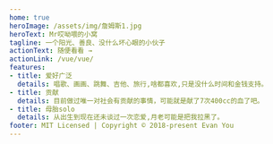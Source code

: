 ```yaml
---
home: true
heroImage: /assets/img/詹姆斯1.jpg
heroText: Mr哎呦喂的小窝
tagline: 一个阳光、善良、没什么坏心眼的小伙子
actionText: 随便看看 →
actionLink: /vue/vue/
features:
- title: 爱好广泛
  details: 唱歌、画画、跳舞、吉他、旅行,啥都喜欢,只是没什么时间和金钱支持。
- title: 贡献
  details: 目前做过唯一对社会有贡献的事情，可能就是献了7次400cc的血了吧。
- title: 母胎solo
  details: 从出生到现在还未谈过一次恋爱,月老可能是把我拉黑了。
footer: MIT Licensed | Copyright © 2018-present Evan You
---
```

<Mp3Player/>
